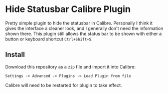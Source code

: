 # Hide Statusbar Calibre Plugin
Pretty simple plugin to hide the statusbar in Calibre.
Personally I think it gives the interface a cleaner look, and I generally don't need the information shown there.
This plugin still allows the status bar to be shown with either a button or keyboard shortcut `Ctrl+Shift+S`.

## Install
Download this repository as a `zip` file and import it into Calibre:

`Settings -> Advanced -> Plugins -> Load Plugin from file`

Calibre will need to be restarted for plugin to take effect.

